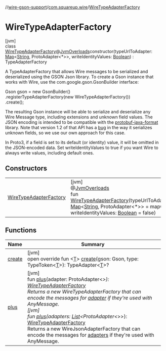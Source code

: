 //[wire-gson-support](../../../index.md)/[com.squareup.wire](../index.md)/[WireTypeAdapterFactory](index.md)

# WireTypeAdapterFactory

[jvm]\
class [WireTypeAdapterFactory](index.md)@[JvmOverloads](https://kotlinlang.org/api/latest/jvm/stdlib/kotlin.jvm/-jvm-overloads/index.html)constructor(typeUrlToAdapter: [Map](https://kotlinlang.org/api/latest/jvm/stdlib/kotlin.collections/-map/index.html)&lt;[String](https://kotlinlang.org/api/latest/jvm/stdlib/kotlin/-string/index.html), ProtoAdapter&lt;*&gt;&gt;, writeIdentityValues: [Boolean](https://kotlinlang.org/api/latest/jvm/stdlib/kotlin/-boolean/index.html)) : TypeAdapterFactory

A TypeAdapterFactory that allows Wire messages to be serialized and deserialized using the GSON Json library. To create a Gson instance that works with Wire, use the com.google.gson.GsonBuilder interface:

Gson gson = new GsonBuilder()\
    .registerTypeAdapterFactory(new WireTypeAdapterFactory())\
    .create();

The resulting Gson instance will be able to serialize and deserialize any Wire Message type, including extensions and unknown field values. The JSON encoding is intended to be compatible with the [protobuf-java-format](https://code.google.com/p/protobuf-java-format/) library. Note that version 1.2 of that API has a [bug](https://code.google.com/p/protobuf-java-format/issues/detail?id=47) in the way it serializes unknown fields, so we use our own approach for this case.

In Proto3, if a field is set to its default (or identity) value, it will be omitted in the JSON-encoded data. Set writeIdentityValues to true if you want Wire to always write values, including default ones.

## Constructors

| | |
|---|---|
| [WireTypeAdapterFactory](-wire-type-adapter-factory.md) | [jvm]<br>@[JvmOverloads](https://kotlinlang.org/api/latest/jvm/stdlib/kotlin.jvm/-jvm-overloads/index.html)<br>fun [WireTypeAdapterFactory](-wire-type-adapter-factory.md)(typeUrlToAdapter: [Map](https://kotlinlang.org/api/latest/jvm/stdlib/kotlin.collections/-map/index.html)&lt;[String](https://kotlinlang.org/api/latest/jvm/stdlib/kotlin/-string/index.html), ProtoAdapter&lt;*&gt;&gt; = mapOf(), writeIdentityValues: [Boolean](https://kotlinlang.org/api/latest/jvm/stdlib/kotlin/-boolean/index.html) = false) |

## Functions

| Name | Summary |
|---|---|
| [create](create.md) | [jvm]<br>open override fun &lt;[T](create.md)&gt; [create](create.md)(gson: Gson, type: TypeToken&lt;[T](create.md)&gt;): TypeAdapter&lt;[T](create.md)&gt;? |
| [plus](plus.md) | [jvm]<br>fun [plus](plus.md)(adapter: ProtoAdapter&lt;*&gt;): [WireTypeAdapterFactory](index.md)<br>Returns a new WireTypeAdapterFactory that can encode the messages for [adapter](plus.md) if they're used with AnyMessage.<br>[jvm]<br>fun [plus](plus.md)(adapters: [List](https://kotlinlang.org/api/latest/jvm/stdlib/kotlin.collections/-list/index.html)&lt;ProtoAdapter&lt;*&gt;&gt;): [WireTypeAdapterFactory](index.md)<br>Returns a new WireJsonAdapterFactory that can encode the messages for [adapters](plus.md) if they're used with AnyMessage. |
